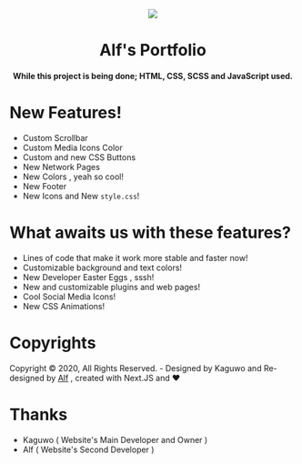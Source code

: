 <p align="center"><img src="https://emojipedia-us.s3.dualstack.us-west-1.amazonaws.com/thumbs/72/apple/271/elf_light-skin-tone_1f9dd-1f3fb_1f3fb.png"></p>

<h1 align="center">Alf's Portfolio</h1>
<h4 align="center">While this project is being done; HTML, CSS, SCSS and JavaScript used.</h4>

# New Features!

- Custom Scrollbar
- Custom Media Icons Color
- Custom and new CSS Buttons
- New Network Pages
- New Colors , yeah so cool!
- New Footer 
- New Icons and New <code>style.css</code>!

# What awaits us with these features?

- Lines of code that make it work more stable and faster now!
- Customizable background and text colors!
- New Developer Easter Eggs , sssh!
- New and customizable plugins and web pages!
- Cool Social Media Icons!
- New CSS Animations!

# Copyrights

Copyright © 2020, All Rights Reserved. - Designed by Kaguwo and Re-designed by <a href="https://github.com/alfredsaveron"> Alf</a> , created with Next.JS and ❤️

# Thanks

- Kaguwo ( Website's Main Developer and Owner )
- Alf ( Website's Second Developer )
